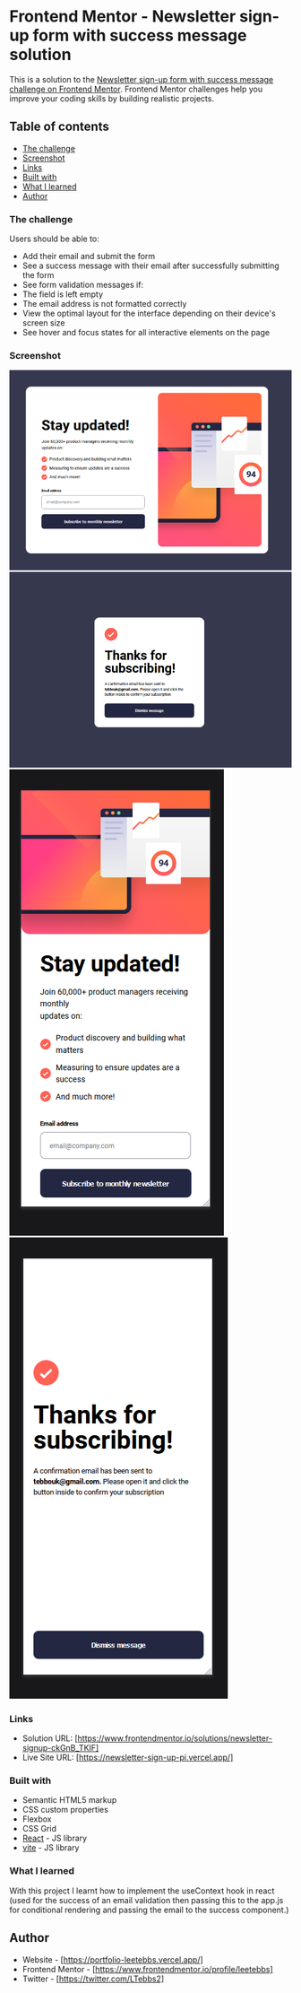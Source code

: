 # Frontend Mentor - Newsletter sign-up form with success message solution

This is a solution to the [Newsletter sign-up form with success message challenge on Frontend Mentor](https://www.frontendmentor.io/challenges/newsletter-signup-form-with-success-message-3FC1AZbNrv). Frontend Mentor challenges help you improve your coding skills by building realistic projects.

## Table of contents

- [The challenge](#the-challenge)
- [Screenshot](#screenshot)
- [Links](#links)
- [Built with](#built-with)
- [What I learned](#what-i-learned)
- [Author](#author)

### The challenge

Users should be able to:

- Add their email and submit the form
- See a success message with their email after successfully submitting the form
- See form validation messages if:
- The field is left empty
- The email address is not formatted correctly
- View the optimal layout for the interface depending on their device's screen size
- See hover and focus states for all interactive elements on the page

### Screenshot

![](./desktop-screenshot.PNG)
![](./desktop-success-screenshot.PNG)
![](./Mobile-frontpage-screenshot.PNG)
![](./mobile-success-screenshot.PNG)

### Links

- Solution URL: [https://www.frontendmentor.io/solutions/newsletter-signup-ckGnB_TKIF]
- Live Site URL: [https://newsletter-sign-up-pi.vercel.app/]

### Built with

- Semantic HTML5 markup
- CSS custom properties
- Flexbox
- CSS Grid
- [React](https://reactjs.org/) - JS library
- [vite](https://vitejs.dev/) - JS library

### What I learned

With this project I learnt how to implement the useContext hook in react (used for the success of an email validation then passing this to the app.js for conditional rendering and passing the email to the success component.)

## Author

- Website - [https://portfolio-leetebbs.vercel.app/]
- Frontend Mentor - [https://www.frontendmentor.io/profile/leetebbs]
- Twitter - [https://twitter.com/LTebbs2]
